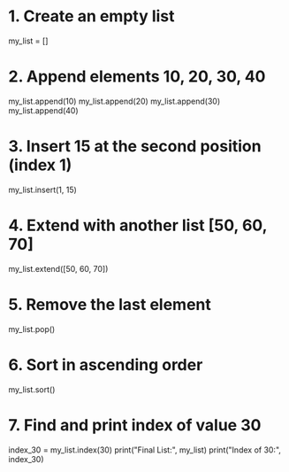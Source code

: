 # 1. Create an empty list
my_list = []

# 2. Append elements 10, 20, 30, 40
my_list.append(10)
my_list.append(20)
my_list.append(30)
my_list.append(40)

# 3. Insert 15 at the second position (index 1)
my_list.insert(1, 15)

# 4. Extend with another list [50, 60, 70]
my_list.extend([50, 60, 70])

# 5. Remove the last element
my_list.pop()

# 6. Sort in ascending order
my_list.sort()

# 7. Find and print index of value 30
index_30 = my_list.index(30)
print("Final List:", my_list)
print("Index of 30:", index_30)
